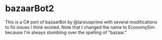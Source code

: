 # bazaarBot2
This is a C# port of bazaarBot by @larsiusprime with several modifications to fix issues I think existed.  Note that I changed the name to EconomySim because I'm always stumbling over the spelling of "bazaar."
